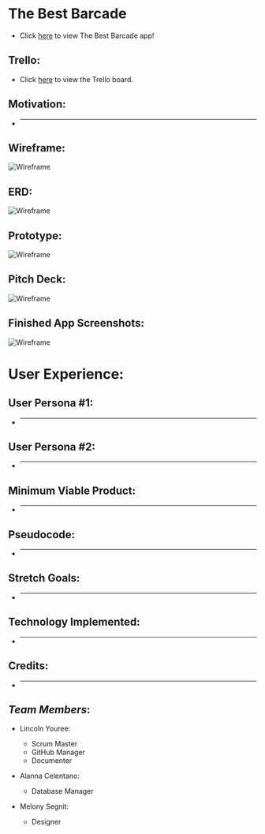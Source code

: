 # The Best Barcade

* Click [here]() to view The Best Barcade app!

## Trello:

* Click [here]() to view the Trello board. 

## Motivation:

* ___________

## Wireframe:

![Wireframe]()

## ERD:

![Wireframe]()

## Prototype:

![Wireframe]()

## Pitch Deck:

![Wireframe]()

## Finished App Screenshots:

![Wireframe]()

# User Experience: 

## User Persona #1:

* ______________

## User Persona #2:

* ______________

## Minimum Viable Product:

* ______________

## Pseudocode:

* ______________

## Stretch Goals:

* ______________

## Technology Implemented:

* ______________

## Credits:

* ______________

## _Team Members_:

* Lincoln Youree:
  - Scrum Master
  - GitHub Manager
  - Documenter

* Alanna Celentano:
  - Database Manager

* Melony Segnit:
  - Designer